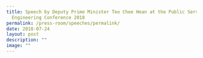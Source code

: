 ```yaml
---
title: Speech by Deputy Prime Minister Teo Chee Hean at the Public Service
  Engineering Conference 2018
permalink: /press-room/speeches/permalink/
date: 2018-07-24
layout: post
description: ""
image: ""
---
```

